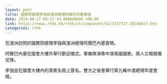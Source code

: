 ```yaml
---
layout: post
title: 國務院總理李強與澳洲總理阿爾巴內塞會晤
date: 2024-06-17 09:17:14.000000000 +08:00
link: https://news.rthk.hk/rthk/ch/component/k2/1757727-20240617.htm
categories: rthk
---
```


在澳洲訪問的國務院總理李強與澳洲總理阿爾巴內塞會晤。

阿爾巴內塞在國會大樓外舉行歡迎儀式。軍樂隊演奏中澳兩國國歌。兩人又檢閱儀仗隊。

李強並在國會大樓內的貴賓名冊上簽名。雙方之後會舉行第九輪中澳總理年度會晤。
